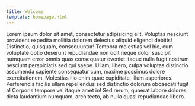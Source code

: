 ```yaml
---
title: Welcome
template: homepage.html
---
```

Lorem ipsum dolor sit amet, consectetur adipisicing elit. Voluptas nesciunt provident expedita mollitia dolorem delectus aliquid eligendi debitis! Distinctio, quisquam, consequuntur! Tempora molestias vel hic, cum voluptate optio deserunt repudiandae non odit neque dolor suscipit numquam error omnis quas consequatur eveniet itaque nulla fugit nostrum nesciunt perspiciatis sed qui saepe. Ullam, libero, culpa voluptas distinctio assumenda sapiente consequatur cum, maxime possimus dolore exercitationem. Molestias illo enim quae cupiditate, illum asperiores. Perferendis facilis ullam repellendus sed distinctio dolorum obcaecati fugit a! Corporis tempore vel itaque amet in! Sed rerum, quaerat labore dolores dicta laudantium numquam, architecto, ab nulla quasi repudiandae libero.
